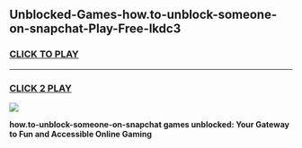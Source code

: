 
## Unblocked-Games-how.to-unblock-someone-on-snapchat-Play-Free-lkdc3
<h3>
<a href="https://premium76.site?title=how.to-unblock-someone-on-snapchat&ref=18A1">CLICK TO PLAY</a></h3>
<hr>

<h3>
<a href="https://premium76.site?title=how.to-unblock-someone-on-snapchat&ref=18A1">CLICK 2 PLAY</a>
  
</h3>

<a href="https://premium76.site?title=how.to-unblock-someone-on-snapchat&ref=18A1"><img src="https://clearcache.store/games.png"></a>


**how.to-unblock-someone-on-snapchat games unblocked: Your Gateway to Fun and Accessible Online Gaming**
